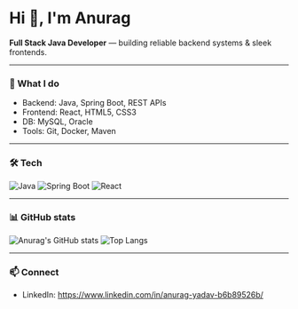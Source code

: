 # Hi 👋, I'm Anurag

**Full Stack Java Developer** — building reliable backend systems & sleek frontends.

---

### 🔭 What I do
- Backend: Java, Spring Boot, REST APIs
- Frontend: React, HTML5, CSS3
- DB: MySQL, Oracle
- Tools: Git, Docker, Maven

---

### 🛠 Tech
![Java](https://img.shields.io/badge/Java-ED8B00?style=for-the-badge&logo=openjdk&logoColor=white)
![Spring Boot](https://img.shields.io/badge/SpringBoot-6DB33F?style=for-the-badge&logo=springboot)
![React](https://img.shields.io/badge/React-20232A?style=for-the-badge&logo=react)

---

### 📊 GitHub stats
![Anurag's GitHub stats](https://github-readme-stats.vercel.app/api?username=YOUR_USERNAME&show_icons=true&theme=tokyonight)
![Top Langs](https://github-readme-stats.vercel.app/api/top-langs/?username=YOUR_USERNAME&layout=compact&theme=tokyonight)

---

### 📫 Connect
- LinkedIn: https://www.linkedin.com/in/anurag-yadav-b6b89526b/


